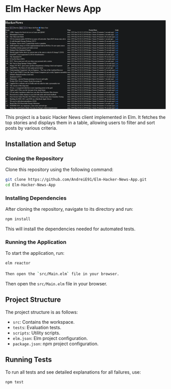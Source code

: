 # Elm Hacker News App

![Hacker News](images/img1.png)

This project is a basic Hacker News client implemented in Elm. It fetches the top stories and displays them in a table, allowing users to filter and sort posts by various criteria.

## Installation and Setup

### Cloning the Repository

Clone this repository using the following command:

```sh
git clone https://github.com/AndreiE91/Elm-Hacker-News-App.git
cd Elm-Hacker-News-App
```


### Installing Dependencies

After cloning the repository, navigate to its directory and run:

```sh
npm install
```


This will install the dependencies needed for automated tests.

### Running the Application

To start the application, run:

```sh
elm reactor

Then open the `src/Main.elm` file in your browser.
```


Then open the `src/Main.elm` file in your browser.

## Project Structure

The project structure is as follows:

- `src`: Contains the workspace.
- `tests`: Evaluation tests.
- `scripts`: Utility scripts.
- `elm.json`: Elm project configuration.
- `package.json`: npm project configuration.

## Running Tests

To run all tests and see detailed explanations for all failures, use:

```sh
npm test
```

